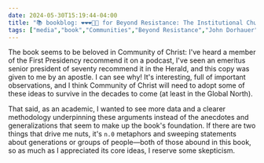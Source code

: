 ```yaml
---
date: 2024-05-30T15:19:44-04:00
title: "📚 bookblog: ❤️❤️❤️🖤🖤 for Beyond Resistance: The Institutional Church Meets the Postmodern World, by John Dorhauer"
tags: ["media","book","Communities","Beyond Resistance","John Dorhauer","Community of Christ","ecclesiology","future of Community of Christ"]
---
```


The book seems to be beloved in Community of Christ: I've heard a member of the First Presidency recommend it on a podcast, I've seen an emeritus senior president of seventy recommend it in the Herald, and this copy was given to me by an apostle. I can see why! It's interesting, full of important observations, and I think Community of Christ will need to adopt some of these ideas to survive in the decades to come (at least in the Global North).

That said, as an academic, I wanted to see more data and a clearer methodology underpinning these arguments instead of the anecdotes and generalizations that seem to make up the book's foundation. If there are two things that drive me nuts, it's `n.0` metaphors and sweeping statements about generations or groups of people—both of those abound in this book, so as much as I appreciated its core ideas, I reserve some skepticism.